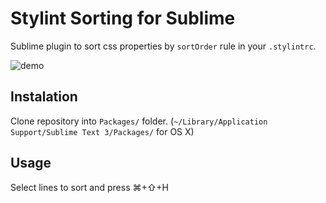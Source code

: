 # Stylint Sorting for Sublime
Sublime plugin to sort css properties by `sortOrder` rule in your `.stylintrc`.

![demo](http://s.csssr.ru/2016-02-21-1309-bvz3p1tkh3.gif)

## Instalation
Clone repository into `Packages/` folder. (`~/Library/Application Support/Sublime Text 3/Packages/` for OS X)

## Usage
Select lines to sort and press ⌘+⇧+H
